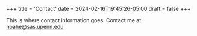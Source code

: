 +++
title = 'Contact'
date = 2024-02-16T19:45:26-05:00
draft = false
+++

This is where contact information goes.
Contact me at noahe@sas.upenn.edu